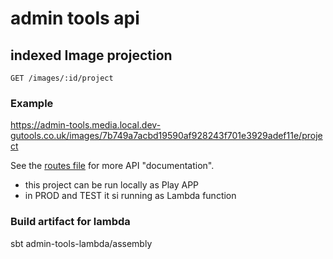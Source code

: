 # admin tools api

## indexed Image projection

    GET /images/:id/project

### Example

https://admin-tools.media.local.dev-gutools.co.uk/images/7b749a7acbd19590af928243f701e3929adef11e/project

See the [routes file](https://github.com/guardian/media-service/blob/master/admin-tools/conf/routes) for more API
"documentation".

- this project can be run locally as Play APP
- in PROD and TEST it si running as Lambda function

### Build artifact for lambda

sbt admin-tools-lambda/assembly
